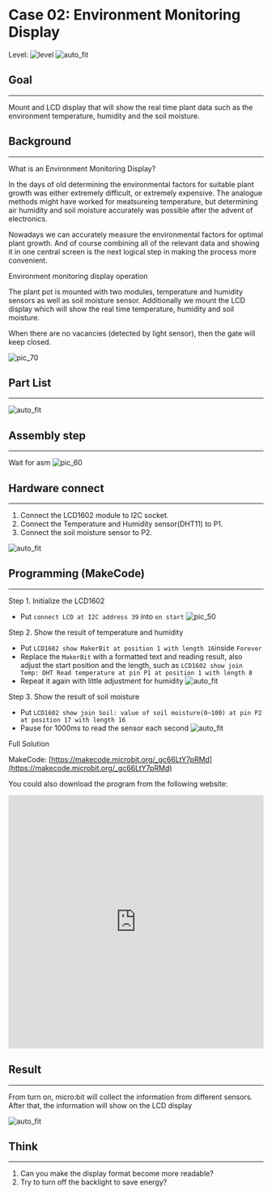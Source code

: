 # Case 02: Environment Monitoring Display


Level: ![level](images/level1.png)
![auto_fit](images/Case2/blank.png)<P>

## Goal
<HR>

Mount and LCD display that will show the real time plant data such as the environment temperature, humidity and the soil moisture. <BR><P>

## Background
<HR>

<span id="subtitle">What is an Environment Monitoring Display?</span><P>
In the days of old determining the environmental factors for suitable plant growth was either extremely difficult, or extremely expensive. The analogue methods might have worked for meatsureing temperature, but determining air humidity and soil moisture accurately was possible after the advent of electronics.<P>Nowadays we can accurately measure the environmental factors for optimal plant growth. And of course combining all of the relevant data and showing it in one central screen is the next logical step in making the process more convenient. <BR><P>

<span id="subtitle">Environment monitoring display operation</span><P>
The plant pot is mounted with two modules, temperature and humidity sensors as well as soil moisture sensor. Additionally we mount the LCD display which will show the real time temperature, humidity and soil moisture. <BR><P>

When there are no vacancies (detected by light sensor), then the gate will keep closed.<BR><P>
![pic_70](images/Case2/blank.png)<P>


## Part List
<HR>

![auto_fit](images/Case2/Case2_parts.png)<P>

## Assembly step
<HR>

Wait for asm
![pic_60](images/Case2/blank.png)<P>


## Hardware connect
<HR>

1. Connect the LCD1602 module to I2C socket.
2. Connect the Temperature and Humidity sensor(DHT11) to P1.
3. Connect the soil moisture sensor to P2.

![auto_fit](images/Case2/Case2_hardware.png)<P>

## Programming (MakeCode)
<HR>

<span id="subtitle">Step 1. Initialize the LCD1602</span><BR><P>
* Put `connect LCD at I2C address 39` into `on start`
![pic_50](images/Case2/Case2_p1.png)<P>

<span id="subtitle">Step 2. Show the result of temperature and humidity</span><BR><P>
* Put `LCD1602 show MakerBit at position 1 with length 16`inside `Forever`
* Replace the `MakerBit` with a formatted text and reading result, also adjust the start position and the length, such as `LCD1602 show join Temp: DHT Read temperature at pin P1 at position 1 with length 8`
* Repeat it again with little adjustment for humidity
![auto_fit](images/Case2/Case2_p2.png)<P>

<span id="subtitle">Step 3. Show the result of soil moisture</span><BR><P>
* Put `LCD1602 show join Soil: value of soil moisture(0~100) at pin P2 at position 17 with length 16`
* Pause for 1000ms to read the sensor each second
![auto_fit](images/Case2/Case2_p3.png)<P>


<span id="subtitle">Full Solution<BR><P>
MakeCode: [https://makecode.microbit.org/_gc66LtY7pRMd](https://makecode.microbit.org/_gc66LtY7pRMd)<BR><P>
You could also download the program from the following website:<BR>
<iframe src="https://makecode.microbit.org/#pub:_gc66LtY7pRMd" width="100%" height="500" frameborder="0"></iframe>

## Result
<HR>

From turn on, micro:bit will collect the information from different sensors. After that, the information will show on the LCD display<BR><P>
![auto_fit](images/Case2/Case2_result.png)<P>

## Think
<HR>

1. Can you make the display format become more readable?
2. Try to turn off the backlight to save energy?
